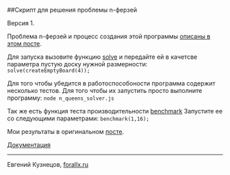##Скрипт для решения проблемы n-ферзей

Версия 1.

Проблема n-ферзей и процесс создания этой программы [описаны в этом посте](http://forallx.ru).

Для запуска вызовите функцию [solve](https://rawgithub.com/ch-ms/n-queens-problem-solver/master/doc/global.html#solve)
и передайте ей в качетсве параметра пустую доску нужной размерности:
`solve(createEmptyBoard(4));`

Для того чтобы убедится в работоспособоности программа содержит несколько тестов. Для того чтобы
их запустить просто выполните программу:
`node n_queens_solver.js`

Так же есть функция теста производительности [benchmark](https://rawgithub.com/ch-ms/n-queens-problem-solver/master/doc/global.html#benchmark)
Запустите ее со следующими параметрами:
`benchmark(1,16);`

Мои результаты в оригинальном [посте](http://forallx.ru).

[Документация](https://rawgithub.com/ch-ms/n-queens-problem-solver/master/doc/index.html)

---
Евгений Кузнецов, [forallx.ru](http://forallx.ru)
